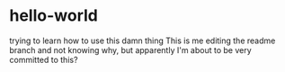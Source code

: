# hello-world
trying to learn how to use this damn thing
This is me editing the readme branch and not knowing why, but apparently I'm about to be very committed to this?
